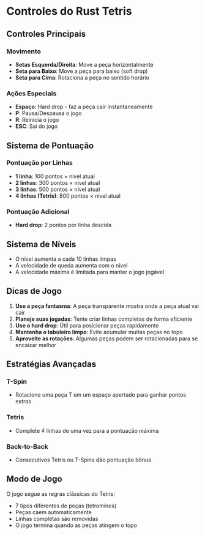 # Controles do Rust Tetris

## Controles Principais

### Movimento
- **Setas Esquerda/Direita**: Move a peça horizontalmente
- **Seta para Baixo**: Move a peça para baixo (soft drop)
- **Seta para Cima**: Rotaciona a peça no sentido horário

### Ações Especiais
- **Espaço**: Hard drop - faz a peça cair instantaneamente
- **P**: Pausa/Despausa o jogo
- **R**: Reinicia o jogo
- **ESC**: Sai do jogo

## Sistema de Pontuação

### Pontuação por Linhas
- **1 linha**: 100 pontos × nível atual
- **2 linhas**: 300 pontos × nível atual
- **3 linhas**: 500 pontos × nível atual
- **4 linhas (Tetris)**: 800 pontos × nível atual

### Pontuação Adicional
- **Hard drop**: 2 pontos por linha descida

## Sistema de Níveis

- O nível aumenta a cada 10 linhas limpas
- A velocidade de queda aumenta com o nível
- A velocidade máxima é limitada para manter o jogo jogável

## Dicas de Jogo

1. **Use a peça fantasma**: A peça transparente mostra onde a peça atual vai cair
2. **Planeje suas jogadas**: Tente criar linhas completas de forma eficiente
3. **Use o hard drop**: Útil para posicionar peças rapidamente
4. **Mantenha o tabuleiro limpo**: Evite acumular muitas peças no topo
5. **Aproveite as rotações**: Algumas peças podem ser rotacionadas para se encaixar melhor

## Estratégias Avançadas

### T-Spin
- Rotacione uma peça T em um espaço apertado para ganhar pontos extras

### Tetris
- Complete 4 linhas de uma vez para a pontuação máxima

### Back-to-Back
- Consecutivos Tetris ou T-Spins dão pontuação bônus

## Modo de Jogo

O jogo segue as regras clássicas do Tetris:
- 7 tipos diferentes de peças (tetrominos)
- Peças caem automaticamente
- Linhas completas são removidas
- O jogo termina quando as peças atingem o topo





